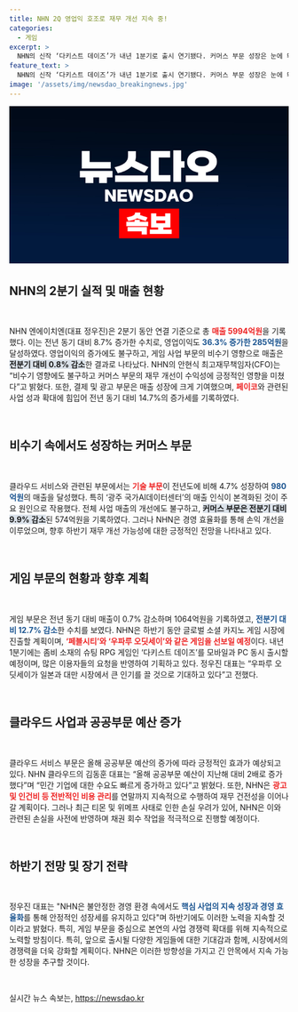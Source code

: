 ```yaml
---
title: NHN 2Q 영업익 호조로 재무 개선 지속 중!
categories:
  - 게임
excerpt: >
  NHN의 신작 ‘다키스트 데이즈’가 내년 1분기로 출시 연기됐다. 커머스 부문 성장은 눈에 띄지만, 티몬과 위메프 문제로 손실 우려도 커지고 있다. NHN의 향후 방향이 궁금하다면 클릭하세요!
feature_text: >
  NHN의 신작 ‘다키스트 데이즈’가 내년 1분기로 출시 연기됐다. 커머스 부문 성장은 눈에 띄지만, 티몬과 위메프 문제로 손실 우려도 커지고 있다. NHN의 향후 방향이 궁금하다면 클릭하세요!
image: '/assets/img/newsdao_breakingnews.jpg'
---
```


<p><img src="/assets/img/newsdao_breakingnews.jpg" alt="koreaapp 속보" /></p>

<h2 data-ke-size="size26">NHN의 2분기 실적 및 매출 현황</h2>

<p data-ke-size="size16">&nbsp;</p>

<p>NHN 엔에이치엔(대표 정우진)은 2분기 동안 연결 기준으로 총 <b><span style="color: #ee2323;">매출 5994억원</span></b>을 기록했다. 이는 전년 동기 대비 8.7% 증가한 수치로, 영업이익도 <b><span style="color: #1a5490;">36.3% 증가한 285억원</span></b>을 달성하였다. 영업이익의 증가에도 불구하고, 게임 사업 부문의 비수기 영향으로 매출은 <b><span style="background-color: #21538527;">전분기 대비 0.8% 감소</span></b>한 결과로 나타났다. NHN의 안현식 최고재무책임자(CFO)는 “비수기 영향에도 불구하고 커머스 부문의 재무 개선이 수익성에 긍정적인 영향을 미쳤다”고 밝혔다. 또한, 결제 및 광고 부문은 매출 성장에 크게 기여했으며, <b><span style="color: #ee2323;">페이코</span></b>와 관련된 사업 성과 확대에 힘입어 전년 동기 대비 14.7%의 증가세를 기록하였다.</p>

<p data-ke-size="size16">&nbsp;</p>

<h2 data-ke-size="size26">비수기 속에서도 성장하는 커머스 부문</h2>

<p data-ke-size="size16">&nbsp;</p>

<p>클라우드 서비스와 관련된 부문에서는 <b><span style="color: #ee2323;">기술 부문</span></b>이 전년도에 비해 4.7% 성장하여 <b><span style="color: #1a5490;">980억원</span></b>의 매출을 달성했다. 특히 ‘광주 국가AI데이터센터’의 매출 인식이 본격화된 것이 주요 원인으로 작용했다. 전체 사업 매출의 개선에도 불구하고, <b><span style="background-color: #21538527;">커머스 부문은 전분기 대비 9.9% 감소</span></b>된 574억원을 기록하였다. 그러나 NHN은 경영 효율화를 통해 손익 개선을 이루었으며, 향후 하반기 재무 개선 가능성에 대한 긍정적인 전망을 나타내고 있다.</p>

<p data-ke-size="size16">&nbsp;</p>

<h2 data-ke-size="size26">게임 부문의 현황과 향후 계획</h2>

<p data-ke-size="size16">&nbsp;</p>

<p>게임 부문은 전년 동기 대비 매출이 0.7% 감소하며 1064억원을 기록하였고, <b><span style="color: #1a5490;">전분기 대비 12.7% 감소</span></b>한 수치를 보였다. NHN은 하반기 동안 글로벌 소셜 카지노 게임 시장에 진출할 계획이며, <b><span style="color: #ee2323;">‘페블시티’와 ‘우파루 오딧세이’와 같은 게임을 선보일 예정</span></b>이다. 내년 1분기에는 좀비 소재의 슈팅 RPG 게임인 ‘다키스트 데이즈’를 모바일과 PC 동시 출시할 예정이며, 많은 이용자들의 요청을 반영하여 기획하고 있다. 정우진 대표는 “우파루 오딧세이가 일본과 대만 시장에서 큰 인기를 끌 것으로 기대하고 있다”고 전했다.</p>

<p data-ke-size="size16">&nbsp;</p>

<h2 data-ke-size="size26">클라우드 사업과 공공부문 예산 증가</h2>

<p data-ke-size="size16">&nbsp;</p>

<p>클라우드 서비스 부문은 올해 공공부문 예산의 증가에 따라 긍정적인 효과가 예상되고 있다. NHN 클라우드의 김동훈 대표는 “올해 공공부문 예산이 지난해 대비 2배로 증가했다”며 “민간 기업에 대한 수요도 빠르게 증가하고 있다”고 밝혔다. 또한, NHN은 <b><span style="color: #ee2323;">광고 및 인건비 등 전반적인 비용 관리</span></b>를 연말까지 지속적으로 수행하여 재무 건전성을 이어나갈 계획이다. 그러나 최근 티몬 및 위메프 사태로 인한 손실 우려가 있어, NHN은 이와 관련된 손실을 사전에 반영하며 채권 회수 작업을 적극적으로 진행할 예정이다.</p>

<p data-ke-size="size16">&nbsp;</p>

<h2 data-ke-size="size26">하반기 전망 및 장기 전략</h2>

<p data-ke-size="size16">&nbsp;</p>

<p>정우진 대표는 "NHN은 불안정한 경영 환경 속에서도 <b><span style="color: #1a5490;">핵심 사업의 지속 성장과 경영 효율화</span></b>를 통해 안정적인 성장세를 유지하고 있다"며 하반기에도 이러한 노력을 지속할 것이라고 밝혔다. 특히, 게임 부문을 중심으로 본연의 사업 경쟁력 확대를 위해 지속적으로 노력할 방침이다. 특히, 앞으로 출시될 다양한 게임들에 대한 기대감과 함께, 시장에서의 경쟁력을 더욱 강화할 계획이다. NHN은 이러한 방향성을 가지고 긴 안목에서 지속 가능한 성장을 추구할 것이다.</p>

<p data-ke-size="size16">&nbsp;</p>
실시간 뉴스 속보는, <a href="https://newsdao.kr" rel="dofollow">https://newsdao.kr</a>


